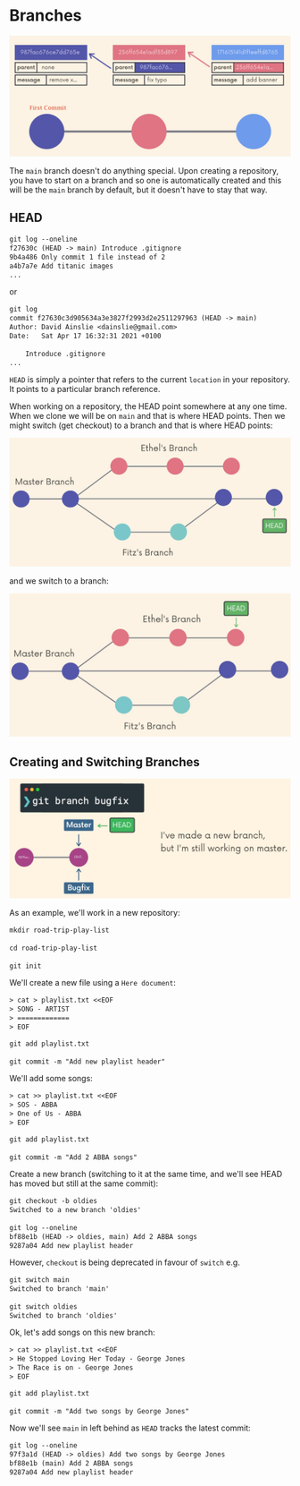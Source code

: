 # Branches

![Commits](images/commits.jpg)

The `main` branch doesn't do anything special.
Upon creating a repository, you have to start on a branch and so one is automatically created and this will be the `main` branch by default, but it doesn't have to stay that way.

## HEAD

```shell
git log --oneline
f27630c (HEAD -> main) Introduce .gitignore
9b4a486 Only commit 1 file instead of 2
a4b7a7e Add titanic images
...
```
or
```shell
git log
commit f27630c3d905634a3e3827f2993d2e2511297963 (HEAD -> main)
Author: David Ainslie <dainslie@gmail.com>
Date:   Sat Apr 17 16:32:31 2021 +0100

    Introduce .gitignore
...
```

`HEAD` is simply a pointer that refers to the current `location` in your repository.
It points to a particular branch reference.

When working on a repository, the HEAD point somewhere at any one time.
When we clone we will be on `main` and that is where HEAD points.
Then we might switch (get checkout) to a branch and that is where HEAD points:

![On main](images/head-on-main.jpg)

and we switch to a branch:

![On branch](images/on-a-branch.jpg)

## Creating and Switching Branches

![Create new branch](images/create-new-branch.jpg)

As an example, we'll work in a new repository:

```shell
mkdir road-trip-play-list

cd road-trip-play-list 

git init
```

We'll create a new file using a `Here document`: 

```shell
> cat > playlist.txt <<EOF
> SONG - ARTIST
> =============
> EOF
```

```shell
git add playlist.txt 

git commit -m "Add new playlist header"
```

We'll add some songs:
```shell
> cat >> playlist.txt <<EOF
> SOS - ABBA
> One of Us - ABBA
> EOF
```

```shell
git add playlist.txt 

git commit -m "Add 2 ABBA songs"
```

Create a new branch (switching to it at the same time, and we'll see HEAD has moved but still at the same commit):
```shell
git checkout -b oldies
Switched to a new branch 'oldies'

git log --oneline
bf88e1b (HEAD -> oldies, main) Add 2 ABBA songs
9287a04 Add new playlist header
```

However, `checkout` is being deprecated in favour of `switch` e.g.
```shell
git switch main
Switched to branch 'main'

git switch oldies
Switched to branch 'oldies'
```

Ok, let's add songs on this new branch:
```shell
> cat >> playlist.txt <<EOF
> He Stopped Loving Her Today - George Jones
> The Race is on - George Jones
> EOF
```

```shell
git add playlist.txt 

git commit -m "Add two songs by George Jones"
```

Now we'll see `main` in left behind as `HEAD` tracks the latest commit:
```shell
git log --oneline
97f3a1d (HEAD -> oldies) Add two songs by George Jones
bf88e1b (main) Add 2 ABBA songs
9287a04 Add new playlist header
```